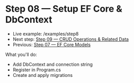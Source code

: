 # Step 08 — Setup EF Core & DbContext

- Live example: /examples/step8
- Next step: [Step 09 — CRUD Operations & Related Data](./Step09.md)
- Previous: [Step 07 — EF Core Models](./Step07.md)

What you'll do:

- Add DbContext and connection string
- Register in Program.cs
- Create and apply migrations
